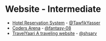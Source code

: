 # Website - Intermediate
  - [Hotel Reservation System](https://github.com/TawfikYasser/Hotel-Reservation-System) - [@TawfikYasser](https://github.com/TawfikYasser)
  - [Coders Arena](https://github.com/fantasy-08/CodersArena) - [@fantasy-08](https://github.com/fantasy-08)
  - [TravelYaari A traveling website](https://github.com/shsarv/TravelYaari-react) - [@shsarv](https://github.com/shsarv)